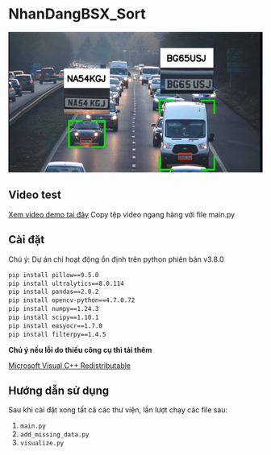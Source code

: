 # NhanDangBSX_Sort

![Kết quả nhận dạng](https://raw.githubusercontent.com/td2x1b3/NhanDangBSX_Sort/main/ND_BienSoXE.py/result.png)

## Video test

[Xem video demo tại đây](https://drive.google.com/file/d/1z6DV3JsuzPOsG3fANfSsLD1Yd8hrAqiY/view)
Copy tệp video ngang hàng với file main.py

## Cài đặt

Chú ý: Dự án chỉ hoạt động ổn định trên python phiên bản v3.8.0

```bash
pip install pillow==9.5.0
pip install ultralytics==8.0.114
pip install pandas==2.0.2
pip install opencv-python==4.7.0.72
pip install numpy==1.24.3
pip install scipy==1.10.1
pip install easyocr==1.7.0
pip install filterpy==1.4.5
```

**Chú ý nếu lỗi do thiếu công cụ thì tải thêm**

[Microsoft Visual C++ Redistributable](https://download.visualstudio.microsoft.com/download/pr/1754ea58-11a6-44ab-a262-696e194ce543/3642E3F95D50CC193E4B5A0B0FFBF7FE2C08801517758B4C8AEB7105A091208A/VC_redist.x64.exe)

## Hướng dẫn sử dụng

Sau khi cài đặt xong tất cả các thư viện, lần lượt chạy các file sau:

1. `main.py`
2. `add_missing_data.py`
3. `visualize.py`
